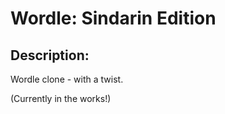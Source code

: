 # Wordle: Sindarin Edition

## Description:

Wordle clone - with a twist.

(Currently in the works!)
